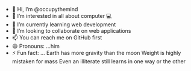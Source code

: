 - 👋 Hi, I’m @occupythemind
- 👀 I’m interested in all about computer 💻
- 🌱 I’m currently learning web development 
- 💞️ I’m looking to collaborate on web applications 
- 📫 You can reach me on GitHub first
- 😄 Pronouns: ...him
- ⚡ Fun fact: ...
Earth has more gravity than the moon
Weight is highly mistaken for mass
Even an illiterate still learns in one way or the other 
<!---
occupythemind/occupythemind is a ✨ special ✨ repository because its `README.md` (this file) appears on your GitHub profile.
You can click the Preview link to take a look at your changes.
--->
